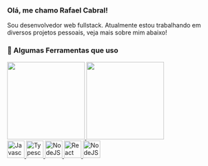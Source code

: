 ### Olá, me chamo Rafael Cabral!
Sou desenvolvedor web fullstack. Atualmente estou trabalhando em diversos
projetos pessoais, veja mais sobre mim abaixo!

### :rocket: Algumas Ferramentas que uso
<link rel="stylesheet" href="https://cdn.jsdelivr.net/gh/devicons/devicon@v2.15.1/devicon.min.css">

<div>
<a href="https://github.com/RafaelCabral26">
<img loading="lazy" height="180em" src="https://github-readme-stats.vercel.app/api?username=RafaelCabral26&show_icons=true&hide=contribs,issues&locale=pt-br"/>
<img loading="lazy" height="180em" src="https://github-readme-stats.vercel.app/api/top-langs/?username=RafaelCabral26&locale=pt-br&langs_count=10&layout=compact"/>
<br/>
<div>
<img loading="lazy" title="Javascript" height="40em" src="https://cdn.jsdelivr.net/gh/devicons/devicon/icons/javascript/javascript-original.svg" />
<img loading="lazy" title="Typescript" height="40em" src="https://cdn.jsdelivr.net/gh/devicons/devicon/icons/typescript/typescript-original.svg" />
<img loading="lazy" title="NodeJS" height="40em" src="https://cdn.jsdelivr.net/gh/devicons/devicon/icons/nodejs/nodejs-original.svg" />
<img loading="lazy" title="React" height="40em" src="https://cdn.jsdelivr.net/gh/devicons/devicon/icons/react/react-original.svg" />
  <img loading="lazy" title="NodeJS" height="40em" src="https://cdn.jsdelivr.net/gh/devicons/devicon/icons/vue/vue-original.svg" />
</div>
</div>
